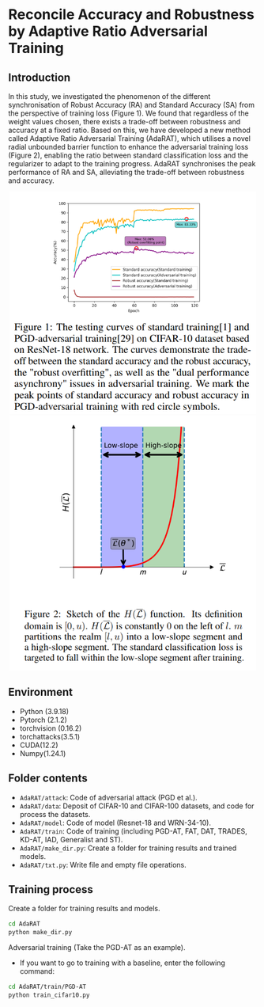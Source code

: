 # Reconcile Accuracy and Robustness by Adaptive Ratio Adversarial Training
## Introduction
In this study, we investigated the phenomenon of the different synchronisation of Robust Accuracy (RA) and Standard Accuracy (SA) from the perspective of training loss (Figure 1). We found that regardless of the weight values chosen, there exists a trade-off between robustness and accuracy at a fixed ratio. Based on this, we have developed a new method called Adaptive Ratio Adversarial Training (AdaRAT), which utilises a novel radial unbounded barrier function to enhance the adversarial training loss (Figure 2), enabling the ratio between standard classification loss and the regularizer to adapt to the training progress. AdaRAT synchronises the peak performance of RA and SA, alleviating the trade-off between robustness and accuracy.

<div align=center>
<img src="AdaRAT/figure/fig1.png" width="500px"><img src="AdaRAT/figure/fig2.png" width="500px">
</div>

## Environment
* Python (3.9.18)
* Pytorch (2.1.2)
* torchvision (0.16.2)
* torchattacks(3.5.1)
* CUDA(12.2)
* Numpy(1.24.1)

## Folder contents
* ```AdaRAT/attack```: Code of adversarial attack (PGD et al.).
* ```AdaRAT/data```: Deposit of CIFAR-10 and CIFAR-100 datasets, and code for process the datasets.
* ```AdaRAT/model```: Code of model (Resnet-18 and WRN-34-10).
* ```AdaRAT/train```: Code of training (including PGD-AT, FAT, DAT, TRADES, KD-AT, IAD, Generalist and ST).
* ```AdaRAT/make_dir.py```: Create a folder for training results and trained models.
* ```AdaRAT/txt.py```: Write file and empty file operations.

## Training process
Create a folder for training results and models.
```bash
cd AdaRAT
python make_dir.py
```

Adversarial training (Take the PGD-AT as an example).

* If you want to go to training with a baseline, enter the following command:
```bash
cd AdaRAT/train/PGD-AT
python train_cifar10.py
```


